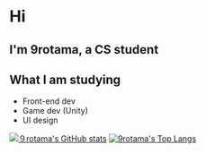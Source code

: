 # Hi
## I'm 9rotama, a CS student
## What I am studying 
 - Front-end dev 
 - Game dev (Unity)
 - UI design

[![９rotama's GitHub stats](https://github-readme-stats.vercel.app/api?username=9rotama&layout=compact&theme=monokai)](https://github.com/9rotama/github-readme-stats)
[![9rotama's Top Langs](https://github-readme-stats.vercel.app/api/top-langs/?username=9rotama&layout=compact&theme=monokai)](https://github.com/9rotama/github-readme-stats)

